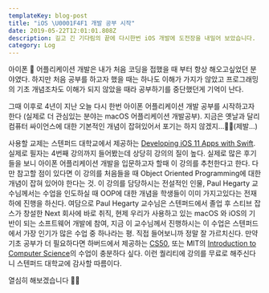 ```yaml
---
templateKey: blog-post
title: "iOS \U0001F4F1 개발 공부 시작"
date: 2019-05-22T12:01:01.808Z
description: 길고 긴 기다림의 끝에 다시한번 iOS 개발에 도전장을 내밀어 보았습니다.
category: Log
---
```

아이폰 📱 어플리케이션 개발은 내가 처음 코딩을 접했을 때 부터 항상 해오고싶었던 분야였다. 하지만 처음 공부를 하고자 했을 때는 하나도 이해가 가지가 않았고 프로그래밍의 기초 개념조차도 이해가 되지 않았을 때라 공부하기를 중단했던게 기억이 난다.

그때 이후로 4년이 지난 오늘 다시 한번 아이폰 어플리케이션 개발 공부를 시작하고자 한다 (실제로 더 관심있는 분야는 macOS 어플리케이션 개발공부). 지금은 옛날과 달리 컴퓨터 싸이언스에 대한 기본적인 개념이 잡혀있어서 포기는 하지 않겠지...🙏🏼(제발...)

사용할 교제는 스텐퍼드 대학교에서 제공하는 [Developing iOS 11 Apps with Swift](https://itunes.apple.com/us/course/developing-ios-11-apps-with-swift/id1309275316). 실제로 필자는 4번째 강의까지 들어봤는데 상당히 강의의 질이 높다. 실제로 많은 후기들을 보니 아이폰 어플리케이션 개발을 입문하고자 할때 이 강의를 추천한다고 한다. 다만 참고할 점이 있다면 이 강의를 처음들을 때 Object Oriented Programming에 대한 개념이 잡혀 있어야 한다는 것. 이 강의를 담당하시는 전설적인 인물, Paul Hegarty 교수님께서는 수업을 인도하실 때 OOP에 대한 개념을 학생들이 이미 가지고있다는 전재하에 진행을 하신다. 여담으로 Paul Hegarty 교수님은 스텐퍼드에서 졸업 후 스티브 잡스가 창설한 Next 회사에 바로 취직, 현제 우리가 사용하고 있는 macOS 와 iOS의 기반이 되는 소프트웨어 개발에 참여, 지금 이 교수님께서 진행하시는 이 수업은 스텐퍼드에서 가장 인기가 많은 수업 중 하나라는 평. 직접 들어보니까 정말 잘 가르치신다. 만약 기초 공부가 더 필요하다면 하버드에서 제공하는 [CS50](https://www.edx.org/course/cs50s-introduction-computer-science-harvardx-cs50x), 또는 MIT의 [Introduction to Computer Science](https://www.edx.org/course/introduction-to-computer-science-and-programming-using-python-2)의 수업이 충분하다 싶다. 이런 퀄리티에 강의를 무료로 해주신다니 스텐퍼드 대학교에 감사할 따름이다.

열심히 해보겠습니다 🙌🏼
